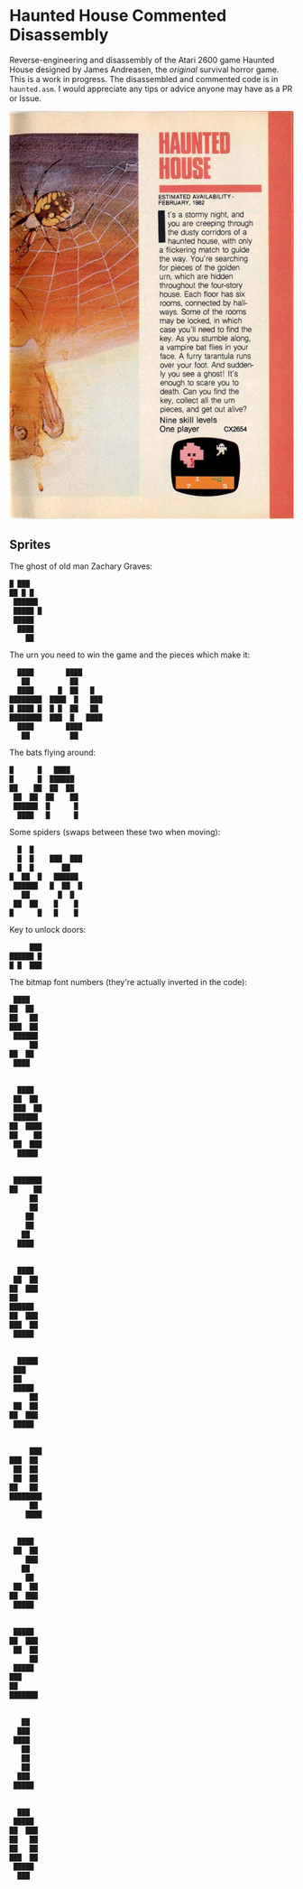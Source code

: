 # Haunted House Commented Disassembly

Reverse-engineering and disassembly of the Atari 2600 game Haunted House designed by James Andreasen, the _original_ survival horror game. This is a work in progress. The disassembled and commented code is in `haunted.asm`. I would appreciate any tips or advice anyone may have as a PR or Issue.

![Haunted House](https://github.com/brandonrobertz/haunted_house_disassembly/blob/master/atari_catalog_haunted_house.jpg)


## Sprites

The ghost of old man Zachary Graves:


    █ ███
    ██ █ █
     ██████
     █████ █
     █████
      ████
        ██


The urn you need to win the game and the pieces which make it:

      ████        ████
       ██          ██
      ████      █  ██   █
    ████████  ████  █   ███
    █ ████ █  █ █  ██   ██
    ████████  ███  █   ████
      ████        ████
       ██          ██


The bats flying around:


    █      █   ████
    █      █  ██████
    ██    ██  ██  ██
     ██  ██  ██    ██
     ██████  █      █
      ████   █      █

Some spiders (swaps between these two when moving):


      █  █
      █  █    ███  ███
      █  █       ██
    █  ██  █   ██████
     ██████   █  ██  █
       ██       █  █
     ██  ██    █    █
    █      █   █    █


Key to unlock doors:


         ███
    ██████ █
    █ █  ███



The bitmap font numbers (they're actually inverted in the code):


     ████
    ██  ██
    ██   ██
    ███  ██
     ██████
         ██
    ██  ██
     ████


      ████
     ██  ██
     ███  ██
     ██████
    ██  ████
    ██    ██
     ██  ███
      █████


     ███████
    ██    ██
         ██
         ██
        ██
        ██
       ██
      ████


      ████
     ██  ██
    ██  ███
    ██
    ██████
    ██  ███
    ███  ██
     █████


      █████
     ███
     ██
     █████
         ██
     ██  ██
    ██  ███
     █████


         ███
    ███  ██
     ██  ██
     ██  ██
    ██   ██
    ████████
         ██
        ████


      ████
     ██  ██
        ███
       ██
        ██
     ██  ██
    ██  ███
     █████


     █████
    ██  ███
     ██  ██
         ██
     █████
    ███
    ██
    ███████


       ██
      ███
     ████
       ██
       ██
       ██
      ███
     █████


      ███
     █████
    ██  ███
    ██   ██
    ██   ██
    ███  ██
     █████
      ███

